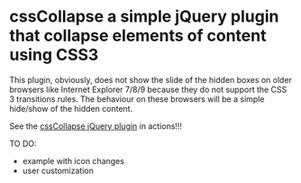 # cssCollapse a simple jQuery plugin that collapse elements of content using CSS3

This plugin, obviously, does not show the slide of the hidden boxes on older browsers like Internet Explorer 7/8/9 because they do not support the CSS 3 transitions rules.
The behaviour on these browsers will be a simple hide/show of the hidden content.

See the [cssCollapse jQuery plugin](http://riccardoandreatta.com/web-app/cssCollapse/example.html) in actions!!!

TO DO:
- example with icon changes
- user customization
